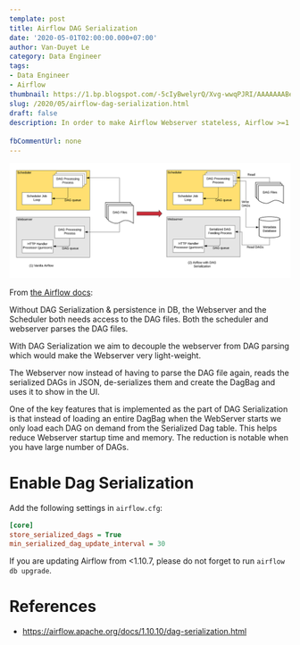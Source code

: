 ```yaml
---
template: post
title: Airflow DAG Serialization
date: '2020-05-01T02:00:00.000+07:00'
author: Van-Duyet Le
category: Data Engineer
tags:
- Data Engineer
- Airflow
thumbnail: https://1.bp.blogspot.com/-5cIyBwelyrQ/Xvg-wwqPJRI/AAAAAAABeeI/d4DPBinapik2Dffz3wXSTnsU7cgCHPqBACK4BGAYYCw/s1600/dag_serialization.png
slug: /2020/05/airflow-dag-serialization.html
draft: false
description: In order to make Airflow Webserver stateless, Airflow >=1.10.7 supports DAG Serialization and DB Persistence.

fbCommentUrl: none
---
```


![](/media/2020/airflow-dag-serialization/dag_serialization.png)

From [the Airflow docs](https://airflow.apache.org/docs/1.10.10/dag-serialization.html): 

Without DAG Serialization & persistence in DB, the Webserver and the Scheduler both needs access to the DAG files. Both the scheduler and webserver parses the DAG files.

With DAG Serialization we aim to decouple the webserver from DAG parsing which would make the Webserver very light-weight.

The Webserver now instead of having to parse the DAG file again, reads the serialized DAGs in JSON, de-serializes them and create the DagBag and uses it to show in the UI.

One of the key features that is implemented as the part of DAG Serialization is that instead of loading an entire DagBag when the WebServer starts we only load each DAG on demand from the Serialized Dag table. This helps reduce Webserver startup time and memory. The reduction is notable when you have large number of DAGs.

# Enable Dag Serialization

Add the following settings in `airflow.cfg`:

```ini
[core]
store_serialized_dags = True
min_serialized_dag_update_interval = 30
```

If you are updating Airflow from <1.10.7, please do not forget to run `airflow db upgrade`.

# References

- https://airflow.apache.org/docs/1.10.10/dag-serialization.html